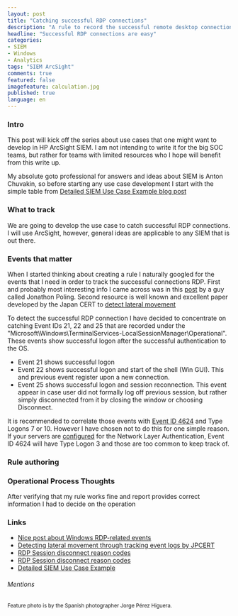 ```yaml
---
layout: post
title: "Catching successful RDP connections"
description: "A rule to record the successful remote desktop connections"
headline: "Successful RDP connections are easy"
categories: 
- SIEM
- Windows
- Analytics
tags: "SIEM ArcSight"
comments: true
featured: false
imagefeature: calculation.jpg
published: true 
language: en
---
```


### Intro
This post will kick off the series about use cases that one might want to develop in HP ArcSight SIEM. I am not intending to write it for the big SOC teams, but rather for teams with limited resources who I hope will benefit from this write up.

My absolute goto professional for answers and ideas about SIEM is Anton Chuvakin, so before starting any use case development I start with the simple table from [Detailed SIEM Use Case Example blog post](https://blogs.gartner.com/anton-chuvakin/2013/09/24/detailed-siem-use-case-example/)

### What to track
We are going to develop the use case to catch successful RDP connections. I will use ArcSight, however, general ideas are applicable to any SIEM that is out there. 

### Events that matter

When I started thinking about creating a rule I naturally googled for the events that I need in order to track the successful connections RDP. 
First and probably most interesting info I came across was in this [post](https://ponderthebits.com/2018/02/windows-rdp-related-event-logs-identification-tracking-and-investigation/) by a guy called Jonathon Poling. Second resource is well known and excellent paper developed by the Japan CERT to [detect lateral movement](https://www.jpcert.or.jp/english/pub/sr/20170612ac-ir_research_en.pdf)

To detect the successful RDP connection I have decided to concentrate on catching Event IDs 21, 22 and 25 that are recorded under the "Microsoft\Windows\TerminalServices-LocalSessionManager\Operational". These events show successful logon after the successful authentication to the OS.

* Event 21 shows successful logon
* Event 22 shows successful logon and start of the shell (Win GUI). This and previous event register upon a new connection.
* Event 25 shows successful logon and session reconnection. This event appear in case user did not formally log off previous session, but rather simply disconnected from it by closing the window or choosing Disconnect.  

It is recommended to correlate those events with [Event ID 4624](https://www.ultimatewindowssecurity.com/securitylog/encyclopedia/event.aspx?eventID=4624) and Type Logons 7 or 10. However I have chosen not to do this for one simple reason. If your servers are [configured](https://www.darkoperator.com/blog/2012/3/17/configuring-network-level-authentication-for-rdp.html) for the Network Layer Authentication, Event ID 4624 will have Type Logon 3 and those are too common to keep track of.

### Rule authoring 



### Operational Process Thoughts

After verifying that my rule works fine and report provides correct information I had to decide on the operation


### Links

* [Nice post about Windows RDP-related events](https://ponderthebits.com/2018/02/windows-rdp-related-event-logs-identification-tracking-and-investigation/)<br>
* [Detecting lateral movement through tracking event logs by JPCERT](https://www.jpcert.or.jp/english/pub/sr/20170612ac-ir_research_en.pdf)
* [RDP Session disconnect reason codes](https://docs.microsoft.com/en-us/windows/desktop/TermServ/extendeddisconnectreasoncode)<br>
* [RDP Session disconnect reason codes](https://docs.microsoft.com/en-us/windows/desktop/TermServ/extendeddisconnectreasoncode)
* [Detailed SIEM Use Case Example](https://blogs.gartner.com/anton-chuvakin/2013/09/24/detailed-siem-use-case-example/)

###### Mentions
<small>Feature photo is by the Spanish photographer Jorge Pérez Higuera. </small>
